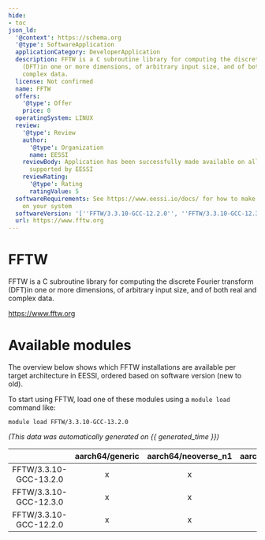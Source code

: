```yaml
---
hide:
- toc
json_ld:
  '@context': https://schema.org
  '@type': SoftwareApplication
  applicationCategory: DeveloperApplication
  description: FFTW is a C subroutine library for computing the discrete Fourier transform
    (DFT)in one or more dimensions, of arbitrary input size, and of both real and
    complex data.
  license: Not confirmed
  name: FFTW
  offers:
    '@type': Offer
    price: 0
  operatingSystem: LINUX
  review:
    '@type': Review
    author:
      '@type': Organization
      name: EESSI
    reviewBody: Application has been successfully made available on all architectures
      supported by EESSI
    reviewRating:
      '@type': Rating
      ratingValue: 5
  softwareRequirements: See https://www.eessi.io/docs/ for how to make EESSI available
    on your system
  softwareVersion: '[''FFTW/3.3.10-GCC-12.2.0'', ''FFTW/3.3.10-GCC-12.3.0'', ''FFTW/3.3.10-GCC-13.2.0'']'
  url: https://www.fftw.org
---
```


FFTW
====


FFTW is a C subroutine library for computing the discrete Fourier transform (DFT)in one or more dimensions, of arbitrary input size, and of both real and complex data.

https://www.fftw.org
# Available modules


The overview below shows which FFTW installations are available per target architecture in EESSI, ordered based on software version (new to old).

To start using FFTW, load one of these modules using a `module load` command like:

```shell
module load FFTW/3.3.10-GCC-13.2.0
```

*(This data was automatically generated on {{ generated_time }})*  

| |aarch64/generic|aarch64/neoverse_n1|aarch64/neoverse_v1|aarch64/nvidia|x86_64/generic|x86_64/amd/zen2|x86_64/amd/zen3|x86_64/amd/zen4|x86_64/intel/haswell|x86_64/intel/sapphirerapids|x86_64/intel/skylake_avx512|
| :---: | :---: | :---: | :---: | :---: | :---: | :---: | :---: | :---: | :---: | :---: | :---: |
|FFTW/3.3.10-GCC-13.2.0|x|x|x|-|x|x|x|x|x|x|x|
|FFTW/3.3.10-GCC-12.3.0|x|x|x|-|x|x|x|x|x|x|x|
|FFTW/3.3.10-GCC-12.2.0|x|x|x|-|x|x|x|x|x|x|x|
